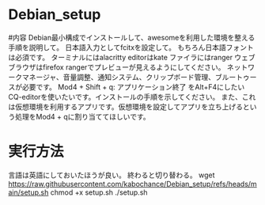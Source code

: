 # Debian_setup

#内容
Debian最小構成でインストールして、awesomeを利用した環境を整える手順を説明して。
日本語入力としてfcitxを設定して。
もちろん日本語フォントは必須です。
ターミナルにはalacritty
editorはkate
ファイラにはranger
ウェブブラウザはfirefox
rangerでプレビューが見えるようにしてください。
ネットワークマネージャ、音量調整、通知システム、クリップボード管理、ブルートゥースが必要です。
Mod4 + Shift + q: アプリケーション終了
をAlt+F4にしたい
CQ-editorを使いたいです。インストールの手順を示してください。
また、これは仮想環境を利用するアプリです。仮想環境を設定してアプリを立ち上げるという処理をMod4 +  qに割り当ててほしいです。

# 実行方法
言語は英語にしておいたほうが良い。
終わると切り替わる。
wget https://raw.githubusercontent.com/kabochance/Debian_setup/refs/heads/main/setup.sh
chmod +x setup.sh
./setup.sh
